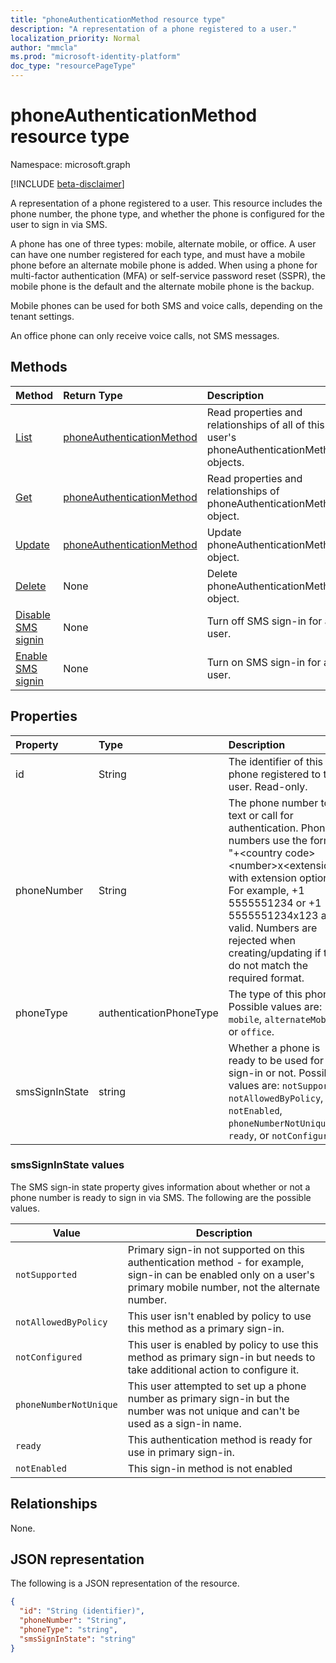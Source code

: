 ```yaml
---
title: "phoneAuthenticationMethod resource type"
description: "A representation of a phone registered to a user."
localization_priority: Normal
author: "mmcla"
ms.prod: "microsoft-identity-platform"
doc_type: "resourcePageType"
---
```


# phoneAuthenticationMethod resource type

Namespace: microsoft.graph

[!INCLUDE [beta-disclaimer](../../includes/beta-disclaimer.md)]

A representation of a phone registered to a user. This resource includes the phone number, the phone type, and whether the phone is configured for the user to sign in via SMS.

A phone has one of three types: mobile, alternate mobile, or office. A user can have one number registered for each type, and must have a mobile phone before an alternate mobile phone is added. When using a phone for multi-factor authentication (MFA) or self-service password reset (SSPR), the mobile phone is the default and the alternate mobile phone is the backup. 

Mobile phones can be used for both SMS and voice calls, depending on the tenant settings.

An office phone can only receive voice calls, not SMS messages.

## Methods

| Method       | Return Type | Description |
|:-------------|:------------|:------------|
| [List](../api/Authentication-list-phonemethods.md) | [phoneAuthenticationMethod](phoneauthenticationmethod.md) | Read properties and relationships of all of this user's phoneAuthenticationMethod objects. |
| [Get](../api/phoneauthenticationmethod-get.md) | [phoneAuthenticationMethod](phoneauthenticationmethod.md) | Read properties and relationships of phoneAuthenticationMethod object. |
| [Update](../api/phoneauthenticationmethod-update.md) | [phoneAuthenticationMethod](phoneauthenticationmethod.md) | Update phoneAuthenticationMethod object. |
| [Delete](../api/phoneauthenticationmethod-delete.md) | None | Delete phoneAuthenticationMethod object. |
|[Disable SMS signin](../api/phoneauthenticationmethod-disablesmssignin.md)|None|Turn off SMS sign-in for a user.|
|[Enable SMS signin](../api/phoneauthenticationmethod-enablesmssignin.md)|None|Turn on SMS sign-in for a user.|

## Properties

| Property     | Type        | Description |
|:-------------|:------------|:------------|
|id|String| The identifier of this phone registered to this user. Read-only.|
|phoneNumber|String|The phone number to text or call for authentication. Phone numbers use the format "+\<country code\> \<number\>x\<extension\>", with extension optional. For example, +1 5555551234 or +1 5555551234x123 are valid. Numbers are rejected when creating/updating if they do not match the required format. |
|phoneType|authenticationPhoneType|The type of this phone. Possible values are: `mobile`, `alternateMobile`, or `office`.|
|smsSignInState|string|Whether a phone is ready to be used for SMS sign-in or not. Possible values are: `notSupported`, `notAllowedByPolicy`, `notEnabled`, `phoneNumberNotUnique`, `ready`, or `notConfigured`.|

### smsSignInState values

The SMS sign-in state property gives information about whether or not a phone number is ready to sign in via SMS. The following are the possible values.

|Value|Description|
|--------|-----------|
|`notSupported`|Primary sign-in not supported on this authentication method - for example, sign-in can be enabled only on a user's primary mobile number, not the alternate number.|
|`notAllowedByPolicy`|This user isn't enabled by policy to use this method as a primary sign-in.|
|`notConfigured`|This user is enabled by policy to use this method as primary sign-in but needs to take additional action to configure it.|
|`phoneNumberNotUnique`|This user attempted to set up a phone number as primary sign-in but the number was not unique and can't be used as a sign-in name.|
|`ready`|This authentication method is ready for use in primary sign-in.|
|`notEnabled`|This sign-in method is not enabled|

## Relationships

None.

## JSON representation

The following is a JSON representation of the resource.

<!-- {
  "blockType": "resource",
  "optionalProperties": [

  ],
  "@odata.type": "microsoft.graph.phoneAuthenticationMethod",
  "keyProperty": "id"
}-->

```json
{
  "id": "String (identifier)",
  "phoneNumber": "String",
  "phoneType": "string",
  "smsSignInState": "string"
}
```

<!-- uuid: 16cd6b66-4b1a-43a1-adaf-3a886856ed98
2019-02-04 14:57:30 UTC -->
<!-- {
  "type": "#page.annotation",
  "description": "phoneAuthenticationMethod resource",
  "keywords": "",
  "section": "documentation",
  "tocPath": ""
}-->


